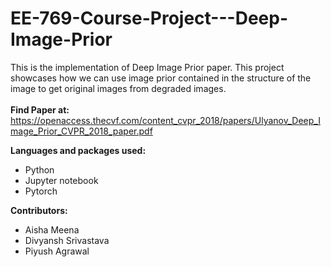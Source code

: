 # EE-769-Course-Project---Deep-Image-Prior
This is the implementation of Deep Image Prior paper. This project showcases how we can use image prior contained in the structure of the image to get original images from degraded images.</br>
</br>
**Find Paper at:** https://openaccess.thecvf.com/content_cvpr_2018/papers/Ulyanov_Deep_Image_Prior_CVPR_2018_paper.pdf

**Languages and packages used:**</br>
* Python
* Jupyter notebook
* Pytorch

**Contributors:** </br>
* Aisha Meena
* Divyansh Srivastava
* Piyush Agrawal
